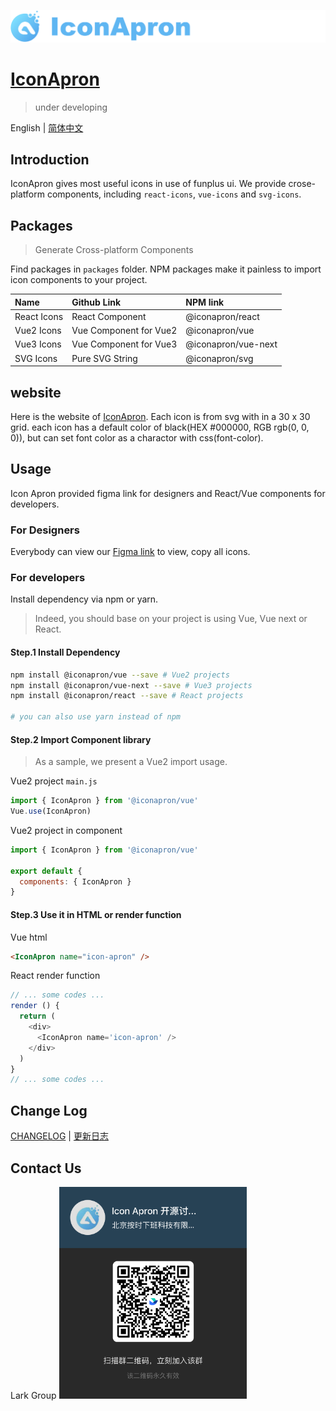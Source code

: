 ![IconApron](./assets/images/github-logo.png)
# [IconApron](https://iconapron.offontime.com)
> under developing


English | [简体中文](./README.zh-cn.md)

## Introduction
IconApron gives most useful icons in use of funplus ui. We provide crose-platform components, including `react-icons`, `vue-icons` and `svg-icons`. 

## Packages
> Generate Cross-platform Components

Find packages in `packages` folder. NPM packages make it painless to import icon components to your project.

| Name | Github Link | NPM link |
| :---- | :---- | :---- |
| React Icons | React Component | @iconapron/react |
| Vue2 Icons | Vue Component for Vue2 | @iconapron/vue |
| Vue3 Icons | Vue Component for Vue3 | @iconapron/vue-next |
| SVG Icons | Pure SVG String | @iconapron/svg |

## website
Here is the website of [IconApron](https://icon.apron.design). Each icon is from svg with in a 30 x 30 grid. each icon has a default color of black(HEX #000000, RGB rgb(0, 0, 0)), but can set font color as a charactor with css(font-color).

## Usage
Icon Apron provided figma link for designers and React/Vue components for developers.

### For Designers
Everybody can view our [Figma link](https://www.figma.com/file/dWeZkVJM2ORioY2w1YTTvB/Icon-Apron?node-id=12%3A1603) to view, copy all icons.

### For developers
Install dependency via npm or yarn.

> Indeed, you should base on your project is using Vue, Vue next or React.

#### Step.1 Install Dependency
```bash
npm install @iconapron/vue --save # Vue2 projects
npm install @iconapron/vue-next --save # Vue3 projects
npm install @iconapron/react --save # React projects

# you can also use yarn instead of npm
```

#### Step.2 Import Component library
> As a sample, we present a Vue2 import usage.

Vue2 project `main.js`
```javascript
import { IconApron } from '@iconapron/vue'
Vue.use(IconApron)
```

Vue2 project in component
```javascript
import { IconApron } from '@iconapron/vue'

export default {
  components: { IconApron }
}
```

#### Step.3 Use it in HTML or render function

Vue html
```html
<IconApron name="icon-apron" />
```

React render function
```javascript
// ... some codes ...
render () {
  return (
    <div>
      <IconApron name='icon-apron' />
    </div>
  )
}
// ... some codes ...
```

## Change Log

[CHANGELOG](./CHANGELOG.md) | [更新日志](./CHANGELOG.zh-cn.md)

## Contact Us
Lark Group
<img src="./assets/images/lark-group-qr.png" width="300px" />

